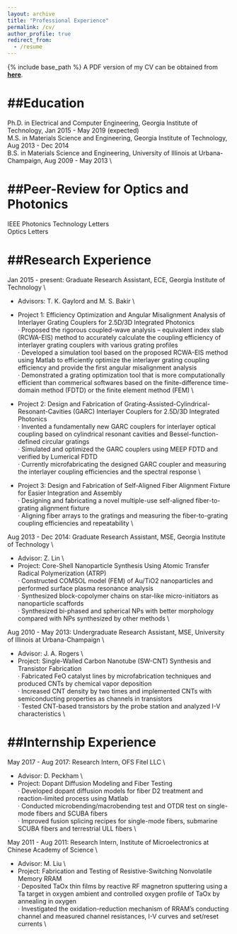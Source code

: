 ```yaml
---
layout: archive
title: "Professional Experience"
permalink: /cv/
author_profile: true
redirect_from:
  - /resume
---
```


{% include base_path %}
A PDF version of my CV can be obtained from [<b>here</b>](http://congshanwan.github.io/files/Congshan_resume.pdf).

##Education
======
Ph.D. in Electrical and Computer Engineering, Georgia Institute of Technology, Jan 2015 - May 2019 (expected) \
M.S. in Materials Science and Engineering, Georgia Institute of Technology, Aug 2013 - Dec 2014 \
B.S. in Materials Science and Engineering, University of Illinois at Urbana-Champaign, Aug 2009 - May 2013 \

##Peer-Review for Optics and Photonics
======
IEEE Photonics Technology Letters \
Optics Letters

##Research Experience
======
Jan 2015 - present: Graduate Research Assistant, ECE, Georgia Institute of Technology \
  * Advisors: T. K. Gaylord and M. S. Bakir \
  * Project 1: Efficiency Optimization and Angular Misalignment Analysis of Interlayer Grating Couplers for 2.5D/3D Integrated Photonics \
  · Proposed the rigorous coupled-wave analysis – equivalent index slab (RCWA-EIS) method to accurately calculate the coupling efficiency of interlayer grating couplers with various grating profiles \
  · Developed a simulation tool based on the proposed RCWA-EIS method using Matlab to efficiently optimize the interlayer grating coupling efficiency and provide the first angular misalignment analysis \
  · Demonstrated a grating optimization tool that is more computationally efficient than commerical softwares based on the finite-difference time-domain method (FDTD) or the finite element method (FEM) \
  
  * Project 2: Design and Fabrication of Grating-Assisted-Cylindrical-Resonant-Cavities (GARC) Interlayer Couplers for 2.5D/3D Integrated Photonics \
  · Invented a fundamentally new GARC couplers for interlayer optical coupling based on cylindrical resonant cavities and Bessel-function-defined circular gratings \
  · Simulated and optimized the GARC couplers using MEEP FDTD and verified by Lumerical FDTD \
  · Currently microfabricating the designed GARC coupler and measuring the interlayer coupling efficiencies and the spectral response \
  
  * Project 3: Design and Fabrication of Self-Aligned Fiber Alignment Fixture for Easier Integration and Assembly \
  · Designing and fabricating a novel multiple-use self-aligned fiber-to-grating alignment fixture \
  · Aligning fiber arrays to the gratings and measuring the fiber-to-grating coupling efficiencies and repeatability \
 
 
Aug 2013 - Dec 2014: Graduate Research Assistant, MSE, Georgia Institute of Technology \
  * Advisor: Z. Lin \
  * Project: Core-Shell Nanoparticle Synthesis Using Atomic Transfer Radical Polymerization (ATRP) \
  · Constructed COMSOL model (FEM) of Au/TiO2 nanoparticles and performed surface plasma resonance analysis \
  · Synthesized block-copolymer chains on star-like micro-initiators as nanoparticle scaffords \
  · Synthesized bi-phased and spherical NPs with better morphology compared with NPs synthesized by other methods \


Aug 2010 - May 2013: Undergraduate Research Assistant, MSE, University of Illinois at Urbana-Champaign \
  * Advisor: J. A. Rogers \
  * Project: Single-Walled Carbon Nanotube (SW-CNT) Synthesis and Transistor Fabrication \
  · Fabricated FeO catalyst lines by microfabrication techniques and produced CNTs by chemical vapor deposition \
  · Increased CNT density by two times and implemented CNTs with semiconducting properties as channels in transistors \
  · Tested CNT-based transistors by the probe station and analyzed I-V characteristics \


##Internship Experience
======

May 2017 - Aug 2017: Research Intern, OFS Fitel LLC \
  * Advisor: D. Peckham \
  * Project: Dopant Diffusion Modeling and Fiber Testing \
  · Developed dopant diffusion models for fiber D2 treatment and reaction-limited process using Matlab \
  · Conducted microbending/macrobending test and OTDR test on single-mode fibers and SCUBA fibers \
  · Improved fusion splicing recipes for single-mode fibers, submarine SCUBA fibers and terrestrial ULL fibers \
  
May 2011 - Aug 2011: Research Intern, Institute of Microelectronics at Chinese Academy of Science \
  * Advisor: M. Liu \
  * Project: Fabrication and Testing of Resistive-Switching Nonvolatile Memory RRAM  \
  · Deposited TaOx thin films by reactive RF magnetron sputtering using a Ta target in oxygen ambient and controlled oxygen profile of TaOx by annealing in oxygen \
  · Investigated the oxidation-reduction mechanism of RRAM’s conducting channel and measured channel resistances, I-V curves and set/reset currents \
  
